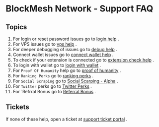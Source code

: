 # BlockMesh Network - Support FAQ

## Topics
1. For login or reset password issues go to [login help](https://github.com/block-mesh/block-mesh-support-faq/blob/main/LOGIN.md) .
2. For VPS issues go to [vps help](https://github.com/block-mesh/block-mesh-support-faq/blob/main/VPS_CHECK.md) .
3. For deeper debugging of issues go to [debug help](https://github.com/block-mesh/block-mesh-support-faq/blob/main/DEBUG.md) .
4. Connect wallet issues go to [connect wallet help](https://github.com/block-mesh/block-mesh-support-faq/blob/main/CONNECT_WALLET.md) .
5. To check if your extension is connected go to [extension check help](https://github.com/block-mesh/block-mesh-support-faq/blob/main/EXTENSION_CHECK.md) .
6. To login with wallet go to [login with wallet](https://github.com/block-mesh/block-mesh-support-faq/blob/main/LOGIN_WITH_WALLET.md) .
7. For `Proof Of Humanity` help go to [proof of humanity](https://github.com/block-mesh/block-mesh-support-faq/blob/main/PROOF_OF_HUMANITY.md) .
8. For `Ranking Perks` go to [ranking perks](https://github.com/block-mesh/block-mesh-support-faq/blob/main/RANKING_PERK.md) .
9. For `Social Scraping` go to [Social Scarping - Alpha](https://github.com/block-mesh/block-mesh-support-faq/blob/main/SOCIAL_SCRAPING.md) .
10. For `Twitter` perks go to [Twitter Perks](https://github.com/block-mesh/block-mesh-support-faq/blob/main/TWITTER_PERK.md) .
11. For `Refrral Bonus go to [Referral Bonus](https://github.com/block-mesh/block-mesh-support-faq/blob/main/REF_BONUS.md) .

## Tickets
If none of these help, open a ticket at [support ticket portal](https://blockmesh.atlassian.net/servicedesk/customer/portals) .
